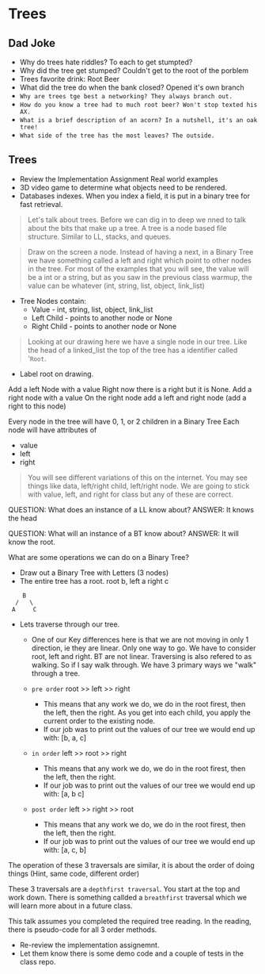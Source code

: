 # Trees

## Dad Joke
- Why do trees hate riddles? To each to get stumpted?
- Why did the tree get stumped? Couldn't get to the root of the porblem
- Trees favorite drink:  Root Beer
- What did the tree do when the bank closed? Opened it's own branch
- `Why are trees tge best a networking? They always branch out.`
- `How do you know a tree had to much root beer? Won't stop texted his AX.`
- `What is a brief description of an acorn? In a nutshell, it's an oak tree!`
- `What side of the tree has the most leaves? The outside.`
## Trees
- Review the Implementation Assignment
Real world examples
- 3D video game to determine what objects need to be rendered.
- Databases indexes. When you index a field, it is put in a binary tree for fast retrieval.


> Let's talk about trees. Before we can dig in to deep we nned to talk about the bits that make up a tree.  A tree is a node based file structure. Similar to LL, stacks, and queues.

> Draw on the screen a node.  Instead of having a next, in a Binary Tree we have something called a left and right which point to other nodes in the tree.  For most of the examples that you will see, the value will be a int or a string, but as you saw in the previous class warmup, the value can be whatever (int, string, list, object, link_list)
- Tree Nodes contain:
    - Value - int, string, list, object, link_list
    - Left Child - points to another node or None
    - Right Child - points to another node or None

> Looking at our drawing here we have a single node in our tree. Like the head of a linked_list the top of the tree has a identifier called '`Root`.
- Label root on drawing.

Add a left Node with a value
Right now there is a right but it is None.
Add a right node with a value
On the right node add a left and right node (add a right to this node)


Every node in the tree will have 0, 1, or 2 children in a Binary Tree
Each node will have attributes of
- value
- left
- right

> You will see different variations of this on the internet.  You may see things like data, left/right child, left/right node.  We are going to stick with value, left, and right for class but any of these are correct.

QUESTION: What does an instance of a LL know about?
ANSWER: It knows the head

QUESTION: What will an instance of a BT know about?
ANSWER: It will know the root.

What are some operations we can do on a Binary Tree?
- Draw out a Binary Tree with Letters (3 nodes)
- The entire tree has a root. root b, left a right c

```text
    B
  /   \
 A     C
 ```

- Lets traverse through our tree.
  - One of our Key differences here is that we are not moving in only 1 direction, ie they are linear. Only one way to go. We have to consider root, left and right. BT are not linear. Traversing is also refered to as walking.  So if I say walk through.  We have 3 primary ways we "walk" through a tree.

  - `pre order` root >> left >> right
    - This means that any work we do, we do in the root firest, then the left, then the right. As you get into each child, you apply the current order to the existing node.
    - If our job was to print out the values of our tree we would end up with:
      [b, a, c]
  
  - `in order` left >> root >> right
    - This means that any work we do, we do in the root firest, then the left, then the right.
    - If our job was to print out the values of our tree we would end up with:
      [a, b c]
  
  - `post order` left >> right >> root
    - This means that any work we do, we do in the root firest, then the left, then the right.
    - If our job was to print out the values of our tree we would end up with:
      [a, c, b]
  
The operation of these 3 traversals are similar, it is about the order of doing things (Hint, same code, different order)

These 3 traversals are a `depthfirst traversal`.  You start at the top and work down.  There is something callded a `breathfirst` traversal which we will learn more about in a future class.

This talk assumes you completed the required tree reading. In the reading, there is pseudo-code for all 3 order methods.

- Re-review the implementation assignemnt.
- Let them know there is some demo code and a couple of tests in the class repo.